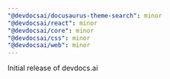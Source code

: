 ```yaml
---
"@devdocsai/docusaurus-theme-search": minor
"@devdocsai/react": minor
"@devdocsai/core": minor
"@devdocsai/css": minor
"@devdocsai/web": minor
---
```


Initial release of devdocs.ai
